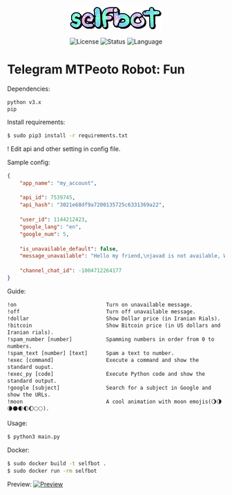 <div align="center"><img src="https://github.com/siruidops/selfbot/raw/main/.tmp/text.gif"/>

![License](https://img.shields.io/badge/license-GPL-blue) ![Status](https://img.shields.io/badge/state-success-cyan) ![Language](https://img.shields.io/badge/language-Python-purple)
</div>

# Telegram MTPeoto Robot: Fun

Dependencies:
```
python v3.x
pip
```

Install requirements:
``` bash
$ sudo pip3 install -r requirements.txt
```

! Edit api and other setting in config file.

Sample config: 
``` json
{
    "app_name": "my_account",

    "api_id": 7539745,
    "api_hash": "3021e68df9a7200135725c6331369a22",

    "user_id": 1144212423,
    "google_lang": "en",
    "google_num": 5,

    "is_unavailable_default": false,
    "message_unavailable": "Hello my friend,\njavad is not available, Whenever he is online, I will send him your message.\n\nSource: https://github.com/siruidops/selfbot",

    "channel_chat_id": -1004712264177
}
```

Guide:
``` text
!on                             Turn on unavailable message.
!off                            Turn off unavailable message.
!dollar                         Show Dollar price (in Iranian Rials).
!bitcoin                        Show Bitcoin price (in US dollars and Iranian rials).
!spam_number [number]           Spamming numbers in order from 0 to numbers.
!spam_text [number] [text]      Spam a text to number.
!exec [command]                 Execute a command and show the standard ouput.
!exec_py [code]                 Execute Python code and show the standard output.
!google [subject]               Search for a subject in Google and show the URLs.
!moon                           A cool animation with moon emojis(🌖🌗🌘🌑🌒🌓🌔🌕🌕).
```

Usage:
``` bash
$ python3 main.py
```

Docker:
``` bash
$ sudo docker build -t selfbot .
$ sudo docker run -rm selfbot
```

Preview:
[![Preview](https://img.youtube.com/vi/q-gaVYZasbg/maxresdefault.jpg)](https://youtu.be/q-gaVYZasbg)
